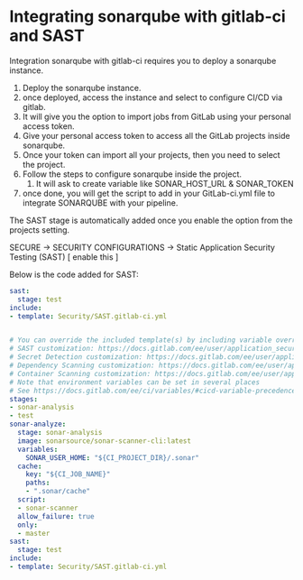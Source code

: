 # Integrating sonarqube with gitlab-ci and SAST

Integration sonarqube with gitlab-ci requires you to deploy a sonarqube instance.&#x20;

1. Deploy the sonarqube instance.
2. once deployed, access the instance and select to configure CI/CD via gitlab.
3. It will give you the option to import jobs from GitLab using your personal access token.
4. Give your personal access token to access all the GitLab projects inside sonarqube.&#x20;
5. Once your token can import all your projects, then you need to select the project.
6. Follow the steps to configure sonarqube inside the project.
   1. It will ask to create variable like SONAR\_HOST\_URL & SONAR\_TOKEN
7. once done, you will get the script to add in your GitLab-ci.yml file to integrate SONARQUBE with your pipeline.



The SAST stage is automatically added once you enable the option from the projects setting.

SECURE -> SECURITY CONFIGURATIONS -> Static Application Security Testing (SAST) \[ enable this ]



Below is the code added for SAST:

```yaml
sast:
  stage: test
include:
- template: Security/SAST.gitlab-ci.yml
```

```yaml

# You can override the included template(s) by including variable overrides
# SAST customization: https://docs.gitlab.com/ee/user/application_security/sast/#customizing-the-sast-settings
# Secret Detection customization: https://docs.gitlab.com/ee/user/application_security/secret_detection/pipeline/#customization
# Dependency Scanning customization: https://docs.gitlab.com/ee/user/application_security/dependency_scanning/#customizing-the-dependency-scanning-settings
# Container Scanning customization: https://docs.gitlab.com/ee/user/application_security/container_scanning/#customizing-the-container-scanning-settings
# Note that environment variables can be set in several places
# See https://docs.gitlab.com/ee/ci/variables/#cicd-variable-precedence
stages:
- sonar-analysis
- test
sonar-analyze:
  stage: sonar-analysis
  image: sonarsource/sonar-scanner-cli:latest
  variables:
    SONAR_USER_HOME: "${CI_PROJECT_DIR}/.sonar"
  cache:
    key: "${CI_JOB_NAME}"
    paths:
    - ".sonar/cache"
  script:
  - sonar-scanner
  allow_failure: true
  only:
  - master
sast:
  stage: test
include:
- template: Security/SAST.gitlab-ci.yml

```
